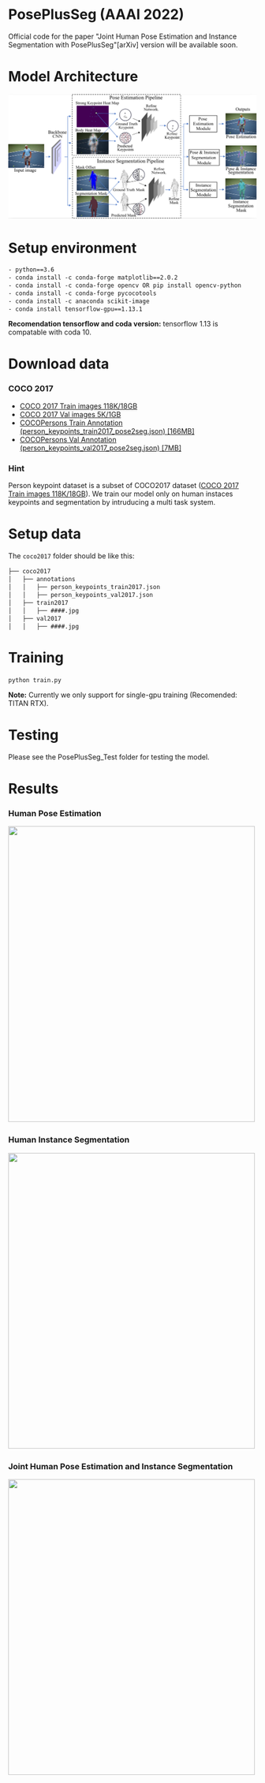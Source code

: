 # PosePlusSeg (AAAI 2022)

Official code for the paper "Joint Human Pose Estimation and Instance Segmentation with PosePlusSeg"[arXiv] version will be available soon.

# Model Architecture 
![](demo_result/0001.png)

# Setup environment

```
- python==3.6
- conda install -c conda-forge matplotlib==2.0.2
- conda install -c conda-forge opencv OR pip install opencv-python
- conda install -c conda-forge pycocotools
- conda install -c anaconda scikit-image
- conda install tensorflow-gpu==1.13.1
```

**Recomendation tensorflow and coda version:** tensorflow 1.13 is compatable with coda 10.

# Download data

### COCO 2017

- [COCO 2017 Train images 118K/18GB](http://images.cocodataset.org/zips/train2017.zip)
- [COCO 2017 Val images 5K/1GB](http://images.cocodataset.org/zips/val2017.zip)
- [COCOPersons Train Annotation (person_keypoints_train2017_pose2seg.json) [166MB]](https://github.com/liruilong940607/Pose2Seg/releases/download/data/person_keypoints_train2017_pose2seg.json)
- [COCOPersons Val Annotation (person_keypoints_val2017_pose2seg.json) [7MB]](https://github.com/liruilong940607/Pose2Seg/releases/download/data/person_keypoints_val2017_pose2seg.json)

### Hint 

Person keypoint dataset is a subset of COCO2017 dataset ([COCO 2017 Train images 118K/18GB](http://images.cocodataset.org/annotations/annotations_trainval2017.zip)). We train our model only on human instaces keypoints and segmentation by intruducing a multi task system. 

# Setup data

The `coco2017` folder should be like this:
``` 
├── coco2017
│   ├── annotations  
│   │   ├── person_keypoints_train2017.json 
│   │   ├── person_keypoints_val2017.json 
│   ├── train2017  
│   │   ├── ####.jpg  
│   ├── val2017  
│   │   ├── ####.jpg  

```

# Training

```python train.py```

**Note:** Currently we only support for single-gpu training (Recomended: TITAN RTX).

# Testing

Please see the PosePlusSeg_Test folder for testing the model. 

# Results

### Human Pose Estimation
<img src="demo_result/pose.png" width="500" height="600">

### Human Instance Segmentation

<img src="demo_result/seg.png" width="500" height="600">

### Joint Human Pose Estimation and Instance Segmentation

<img src="demo_result/PosePlusSeg.png" width="500" height="600">
